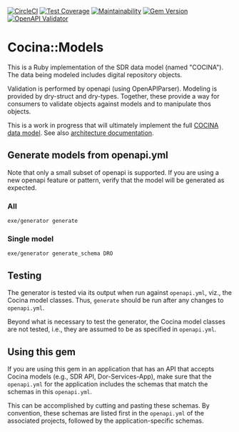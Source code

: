 [![CircleCI](https://circleci.com/gh/sul-dlss/cocina-models.svg?style=svg)](https://circleci.com/gh/sul-dlss/cocina-models)
[![Test Coverage](https://api.codeclimate.com/v1/badges/472273351516ac01dce1/test_coverage)](https://codeclimate.com/github/sul-dlss/cocina-models/test_coverage)
[![Maintainability](https://api.codeclimate.com/v1/badges/472273351516ac01dce1/maintainability)](https://codeclimate.com/github/sul-dlss/cocina-models/maintainability)
[![Gem Version](https://badge.fury.io/rb/cocina-models.svg)](https://badge.fury.io/rb/cocina-models)
[![OpenAPI Validator](http://validator.swagger.io/validator?url=https://raw.githubusercontent.com/sul-dlss/cocina-models/master/openapi.yml)](http://validator.swagger.io/validator/debug?url=https://raw.githubusercontent.com/sul-dlss/cocina-models/master/openapi.yml)

# Cocina::Models

This is a Ruby implementation of the SDR data model (named "COCINA"). The data being modeled includes digital repository objects.

Validation is performed by openapi (using OpenAPIParser). Modeling is provided by dry-struct and dry-types. Together, these provide a way for consumers to validate objects against models and to manipulate thos objects.

This is a work in progress that will ultimately implement the full [COCINA data model](http://sul-dlss.github.io/cocina-models/). See also [architecture documentation](https://sul-dlss.github.io/taco-truck/COCINA.html#cocina-data-models--shapes).

## Generate models from openapi.yml

Note that only a small subset of openapi is supported. If you are using a new openapi feature or pattern, verify that the model will be generated as expected.

### All
```
exe/generator generate
```

### Single model
```
exe/generator generate_schema DRO
```

## Testing

The generator is tested via its output when run against `openapi.yml`, viz., the Cocina model classes. Thus, `generate` should be run after any changes to `openapi.yml`.

Beyond what is necessary to test the generator, the Cocina model classes are not tested, i.e., they are assumed to be as specified in `openapi.yml`.

## Using this gem

If you are using this gem in an application that has an API that accepts Cocina models (e.g., SDR API, Dor-Services-App), make sure that the `openapi.yml` for the application includes the schemas that match the schemas in this `openapi.yml`.

This can be accomplished by cutting and pasting these schemas. By convention, these schemas are listed first in the `openapi.yml` of the associated projects, followed by the application-specific schemas.
